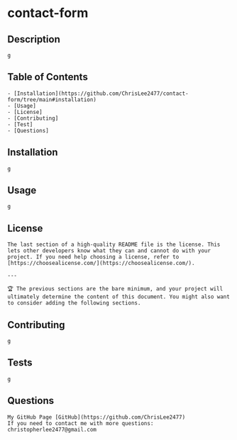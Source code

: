 # contact-form
## Description
    
    g
    
## Table of Contents
    
    - [Installation](https://github.com/ChrisLee2477/contact-form/tree/main#installation)
    - [Usage]
    - [License]
    - [Contributing]
    - [Test]
    - [Questions]
    
## Installation
    
    g
    
## Usage
    
    g
    
    
## License
    
    The last section of a high-quality README file is the license. This lets other developers know what they can and cannot do with your project. If you need help choosing a license, refer to [https://choosealicense.com/](https://choosealicense.com/).
    
    ---
    
    🏆 The previous sections are the bare minimum, and your project will ultimately determine the content of this document. You might also want to consider adding the following sections.
    
    
## Contributing
    
    g
    
## Tests
    
    g

## Questions 
    My GitHub Page [GitHub](https://github.com/ChrisLee2477)
    If you need to contact me with more questions: christopherlee2477@gmail.com
